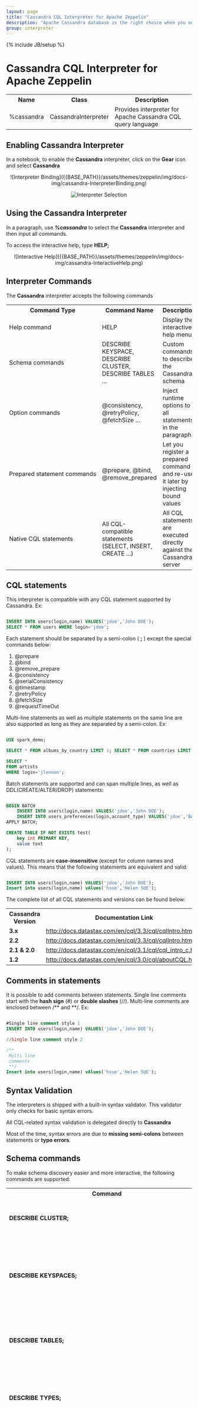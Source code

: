 ```yaml
---
layout: page
title: "Cassandra CQL Interpreter for Apache Zeppelin"
description: "Apache Cassandra database is the right choice when you need scalability and high availability without compromising performance."
group: interpreter
---
```

<!--
Licensed under the Apache License, Version 2.0 (the "License");
you may not use this file except in compliance with the License.
You may obtain a copy of the License at

http://www.apache.org/licenses/LICENSE-2.0

Unless required by applicable law or agreed to in writing, software
distributed under the License is distributed on an "AS IS" BASIS,
WITHOUT WARRANTIES OR CONDITIONS OF ANY KIND, either express or implied.
See the License for the specific language governing permissions and
limitations under the License.
-->
{% include JB/setup %}

# Cassandra CQL Interpreter for Apache Zeppelin

<div id="toc"></div>

<table class="table-configuration">
  <tr>
    <th>Name</th>
    <th>Class</th>
    <th>Description</th>
  </tr>
  <tr>
    <td>%cassandra</td>
    <td>CassandraInterpreter</td>
    <td>Provides interpreter for Apache Cassandra CQL query language</td>
  </tr>
</table>

## Enabling Cassandra Interpreter

In a notebook, to enable the **Cassandra** interpreter, click on the **Gear** icon and select **Cassandra**

 <center>
 ![Interpreter Binding]({{BASE_PATH}}/assets/themes/zeppelin/img/docs-img/cassandra-InterpreterBinding.png)

 ![Interpreter Selection]({{BASE_PATH}}/assets/themes/zeppelin/img/docs-img/cassandra-InterpreterSelection.png)
 </center>

## Using the Cassandra Interpreter

In a paragraph, use **_%cassandra_** to select the **Cassandra** interpreter and then input all commands.

To access the interactive help, type **HELP;**

 <center>
   ![Interactive Help]({{BASE_PATH}}/assets/themes/zeppelin/img/docs-img/cassandra-InteractiveHelp.png)
 </center>

## Interpreter Commands

The **Cassandra** interpreter accepts the following commands

<center>
  <table class="table-configuration">
    <tr>
      <th>Command Type</th>
      <th>Command Name</th>
      <th>Description</th>
    </tr>
    <tr>
      <td nowrap>Help command</td>
      <td>HELP</td>
      <td>Display the interactive help menu</td>
    </tr>
    <tr>
      <td nowrap>Schema commands</td>
      <td>DESCRIBE KEYSPACE, DESCRIBE CLUSTER, DESCRIBE TABLES ...</td>
      <td>Custom commands to describe the Cassandra schema</td>
    </tr>
    <tr>
      <td nowrap>Option commands</td>
      <td>@consistency, @retryPolicy, @fetchSize ...</td>
      <td>Inject runtime options to all statements in the paragraph</td>
    </tr>
    <tr>
      <td nowrap>Prepared statement commands</td>
      <td>@prepare, @bind, @remove_prepared</td>
      <td>Let you register a prepared command and re-use it later by injecting bound values</td>
    </tr>
    <tr>
      <td nowrap>Native CQL statements</td>
      <td>All CQL-compatible statements (SELECT, INSERT, CREATE ...)</td>
      <td>All CQL statements are executed directly against the Cassandra server</td>
    </tr>
  </table>
</center>

## CQL statements

This interpreter is compatible with any CQL statement supported by Cassandra. Ex:

```sql

INSERT INTO users(login,name) VALUES('jdoe','John DOE');
SELECT * FROM users WHERE login='jdoe';
```

Each statement should be separated by a semi-colon ( **;** ) except the special commands below:

1. @prepare
2. @bind
3. @remove_prepare
4. @consistency
5. @serialConsistency
6. @timestamp
7. @retryPolicy
8. @fetchSize
9. @requestTimeOut

Multi-line statements as well as multiple statements on the same line are also supported as long as they are separated by a semi-colon. Ex:

```sql

USE spark_demo;

SELECT * FROM albums_by_country LIMIT 1; SELECT * FROM countries LIMIT 1;

SELECT *
FROM artists
WHERE login='jlennon';
```

Batch statements are supported and can span multiple lines, as well as DDL(CREATE/ALTER/DROP) statements:

```sql

BEGIN BATCH
    INSERT INTO users(login,name) VALUES('jdoe','John DOE');
    INSERT INTO users_preferences(login,account_type) VALUES('jdoe','BASIC');
APPLY BATCH;

CREATE TABLE IF NOT EXISTS test(
    key int PRIMARY KEY,
    value text
);
```

CQL statements are <strong>case-insensitive</strong> (except for column names and values). This means that the following statements are equivalent and valid:

```sql

INSERT INTO users(login,name) VALUES('jdoe','John DOE');
Insert into users(login,name) vAlues('hsue','Helen SUE');
```

The complete list of all CQL statements and versions can be found below:

<center>
 <table class="table-configuration">
   <tr>
     <th>Cassandra Version</th>
     <th>Documentation Link</th>
   </tr>
   <tr>
     <td><strong>3.x</strong></td>
     <td>
        <a target="_blank"
          href="http://docs.datastax.com/en/cql/3.3/cql/cqlIntro.html">
          http://docs.datastax.com/en/cql/3.3/cql/cqlIntro.html
        </a>
     </td>
   </tr>   
   <tr>
     <td><strong>2.2</strong></td>
     <td>
        <a target="_blank"
          href="http://docs.datastax.com/en/cql/3.3/cql/cqlIntro.html">
          http://docs.datastax.com/en/cql/3.3/cql/cqlIntro.html
        </a>
     </td>
   </tr>
   <tr>
     <td><strong>2.1 & 2.0</strong></td>
     <td>
        <a target="_blank"
          href="http://docs.datastax.com/en/cql/3.1/cql/cql_intro_c.html">
          http://docs.datastax.com/en/cql/3.1/cql/cql_intro_c.html
        </a>
     </td>
   </tr>
   <tr>
     <td><strong>1.2</strong></td>
     <td>
        <a target="_blank"
          href="http://docs.datastax.com/en/cql/3.0/cql/aboutCQL.html">
          http://docs.datastax.com/en/cql/3.0/cql/aboutCQL.html
        </a>
     </td>
   </tr>
 </table>
</center>

## Comments in statements

It is possible to add comments between statements. Single line comments start with the **hash sign** (#) or **double slashes** (//). Multi-line comments are enclosed between /** and **/. Ex:

```sql

#Single line comment style 1
INSERT INTO users(login,name) VALUES('jdoe','John DOE');

//Single line comment style 2

/**
 Multi line
 comments
 **/
Insert into users(login,name) vAlues('hsue','Helen SUE');
```

## Syntax Validation

The interpreters is shipped with a built-in syntax validator. This validator only checks for basic syntax errors.

All CQL-related syntax validation is delegated directly to **Cassandra**

Most of the time, syntax errors are due to **missing semi-colons** between statements or **typo errors**.

## Schema commands

To make schema discovery easier and more interactive, the following commands are supported:

<center>
 <table class="table-configuration">
   <tr>
     <th>Command</th>
     <th>Description</th>
   </tr>
   <tr>
     <td><strong>DESCRIBE CLUSTER;</strong></td>
     <td>Show the current cluster name and its partitioner</td>
   </tr>
   <tr>
     <td><strong>DESCRIBE KEYSPACES;</strong></td>
     <td>List all existing keyspaces in the cluster and their configuration (replication factor, durable write ...)</td>
   </tr>
   <tr>
     <td><strong>DESCRIBE TABLES;</strong></td>
     <td>List all existing keyspaces in the cluster and for each, all the tables name</td>
   </tr>
   <tr>
     <td><strong>DESCRIBE TYPES;</strong></td>
     <td>List all existing keyspaces in the cluster and for each, all the user-defined types name</strong></td>
   </tr>
   <tr>
     <td nowrap><strong>DESCRIBE FUNCTIONS;</strong></td>
     <td>List all existing keyspaces in the cluster and for each, all the functions name</td>
   </tr>
   <tr>
     <td nowrap><strong>DESCRIBE AGGREGATES;</strong></td>
     <td>List all existing keyspaces in the cluster and for each, all the aggregates name</td>
   </tr>
   <tr>
     <td nowrap><strong>DESCRIBE MATERIALIZED VIEWS;</strong></td>
     <td>List all existing keyspaces in the cluster and for each, all the materialized views name</td>
   </tr>
   <tr>
     <td nowrap><strong>DESCRIBE KEYSPACE &lt;keyspace_name&gt;;</strong></td>
     <td>Describe the given keyspace configuration and all its table details (name, columns, ...)</td>
   </tr>
   <tr>
     <td nowrap><strong>DESCRIBE TABLE (&lt;keyspace_name&gt;).&lt;table_name&gt;;</strong></td>
     <td>
        Describe the given table. If the keyspace is not provided, the current logged in keyspace is used.
        If there is no logged in keyspace, the default system keyspace is used.
        If no table is found, an error message is raised
     </td>
   </tr>
   <tr>
     <td nowrap><strong>DESCRIBE TYPE (&lt;keyspace_name&gt;).&lt;type_name&gt;;</strong></td>
     <td>
        Describe the given type(UDT). If the keyspace is not provided, the current logged in keyspace is used.
        If there is no logged in keyspace, the default system keyspace is used.
        If no type is found, an error message is raised
     </td>
   </tr>
   <tr>
     <td nowrap><strong>DESCRIBE FUNCTION (&lt;keyspace_name&gt;).&lt;function_name&gt;;</strong></td>
     <td>Describe the given function. If the keyspace is not provided, the current logged in keyspace is used.
         If there is no logged in keyspace, the default system keyspace is used.
         If no function is found, an error message is raised
     </td>
   </tr>
   <tr>
     <td nowrap><strong>DESCRIBE AGGREGATE (&lt;keyspace_name&gt;).&lt;aggregate_name&gt;;</strong></td>
     <td>Describe the given aggregate. If the keyspace is not provided, the current logged in keyspace is used.
         If there is no logged in keyspace, the default system keyspace is used.
         If no aggregate is found, an error message is raised
     </td>
   </tr>
   <tr>
     <td nowrap><strong>DESCRIBE MATERIALIZED VIEW (&lt;keyspace_name&gt;).&lt;view_name&gt;;</strong></td>
     <td>Describe the given view. If the keyspace is not provided, the current logged in keyspace is used.
         If there is no logged in keyspace, the default system keyspace is used.
         If no view is found, an error message is raised
     </td>
   </tr>
 </table>
</center>

The schema objects (cluster, keyspace, table, type, function and aggregate) are displayed in a tabular format.
There is a drop-down menu on the top left corner to expand objects details. On the top right menu is shown the Icon legend.

<center>
  ![Describe Schema]({{BASE_PATH}}/assets/themes/zeppelin/img/docs-img/cassandra-DescribeSchema.png)
</center>

## Runtime Parameters

Sometimes you want to be able to pass runtime query parameters to your statements.

Those parameters are not part of the CQL specs and are specific to the interpreter.

Below is the list of all parameters:

<center>
 <table class="table-configuration">
   <tr>
     <th>Parameter</th>
     <th>Syntax</th>
     <th>Description</th>
   </tr>
   <tr>
     <td nowrap>Consistency Level</td>
     <td><strong>@consistency=<em>value</em></strong></td>
     <td>Apply the given consistency level to all queries in the paragraph</td>
   </tr>
   <tr>
     <td nowrap>Serial Consistency Level</td>
     <td><strong>@serialConsistency=<em>value</em></strong></td>
     <td>Apply the given serial consistency level to all queries in the paragraph</td>
   </tr>
   <tr>
     <td nowrap>Timestamp</td>
     <td><strong>@timestamp=<em>long value</em></strong></td>
     <td>
        Apply the given timestamp to all queries in the paragraph.
        Please note that timestamp value passed directly in CQL statement will override this value
      </td>
   </tr>
   <tr>
     <td nowrap>Retry Policy</td>
     <td><strong>@retryPolicy=<em>value</em></strong></td>
     <td>Apply the given retry policy to all queries in the paragraph</td>
   </tr>
   <tr>
     <td nowrap>Fetch Size</td>
     <td><strong>@fetchSize=<em>integer value</em></strong></td>
     <td>Apply the given fetch size to all queries in the paragraph</td>
   </tr>
   <tr>
     <td nowrap>Request Time Out</td>
     <td><strong>@requestTimeOut=<em>integer value</em></strong></td>
     <td>Apply the given request timeout <strong>in millisecs</strong> to all queries in the paragraph</td>
   </tr>   
 </table>
</center>

Some parameters only accept restricted values:

<center>
 <table class="table-configuration">
   <tr>
     <th>Parameter</th>
     <th>Possible Values</th>
   </tr>
   <tr>
     <td nowrap>Consistency Level</td>
     <td><strong>ALL, ANY, ONE, TWO, THREE, QUORUM, LOCAL_ONE, LOCAL_QUORUM, EACH_QUORUM</strong></td>
   </tr>
   <tr>
     <td nowrap>Serial Consistency Level</td>
     <td><strong>SERIAL, LOCAL_SERIAL</strong></td>
   </tr>
   <tr>
     <td nowrap>Timestamp</td>
     <td>Any long value</td>
   </tr>
   <tr>
     <td nowrap>Retry Policy</td>
     <td><strong>DEFAULT, DOWNGRADING_CONSISTENCY, FALLTHROUGH, LOGGING_DEFAULT, LOGGING_DOWNGRADING, LOGGING_FALLTHROUGH</strong></td>
   </tr>
   <tr>
     <td nowrap>Fetch Size</td>
     <td>Any integer value</td>
   </tr>
 </table>
</center>

>Please note that you should **not** add semi-colon ( **;** ) at the end of each parameter statement

Some examples:

```sql

CREATE TABLE IF NOT EXISTS spark_demo.ts(
    key int PRIMARY KEY,
    value text
);
TRUNCATE spark_demo.ts;

// Timestamp in the past
@timestamp=10

// Force timestamp directly in the first insert
INSERT INTO spark_demo.ts(key,value) VALUES(1,'first insert') USING TIMESTAMP 100;

// Select some data to make the clock turn
SELECT * FROM spark_demo.albums LIMIT 100;

// Now insert using the timestamp parameter set at the beginning(10)
INSERT INTO spark_demo.ts(key,value) VALUES(1,'second insert');

// Check for the result. You should see 'first insert'
SELECT value FROM spark_demo.ts WHERE key=1;
```

Some remarks about query parameters:

> 1. **many** query parameters can be set in the same paragraph
> 2. if the **same** query parameter is set many time with different values, the interpreter only take into account the first value
> 3. each query parameter applies to **all CQL statements** in the same paragraph, unless you override the option using plain CQL text (like forcing timestamp with the USING clause)
> 4. the order of each query parameter with regard to CQL statement does not matter

## Support for Prepared Statements

For performance reason, it is better to prepare statements before-hand and reuse them later by providing bound values.

This interpreter provides 3 commands to handle prepared and bound statements:

1. **@prepare**
2. **@bind**
3. **@remove_prepared**

Example:

```
@prepare[statement-name]=...

@bind[statement-name]=’text’, 1223, ’2015-07-30 12:00:01’, null, true, [‘list_item1’, ’list_item2’]

@bind[statement-name-with-no-bound-value]

@remove_prepare[statement-name]
```

#### @prepare

You can use the syntax _"@prepare[statement-name]=SELECT..."_ to create a prepared statement.
The _statement-name_ is **mandatory** because the interpreter prepares the given statement with the Java driver and
saves the generated prepared statement in an **internal hash map**, using the provided _statement-name_ as search key.

> Please note that this internal prepared statement map is shared with **all notebooks** and **all paragraphs** because
there is only one instance of the interpreter for Cassandra

> If the interpreter encounters **many** @prepare for the **same _statement-name_ (key)**, only the **first** statement will be taken into account.

Example:

```
@prepare[select]=SELECT * FROM spark_demo.albums LIMIT ?

@prepare[select]=SELECT * FROM spark_demo.artists LIMIT ?
```

For the above example, the prepared statement is `SELECT * FROM spark_demo.albums LIMIT ?`.
`SELECT * FROM spark_demo.artists LIMIT ? is ignored because an entry already exists in the prepared statements map with the key select.

In the context of **Zeppelin**, a notebook can be scheduled to be executed at regular interval,
thus it is necessary to **avoid re-preparing many time the same statement (considered an anti-pattern)**.

#### @bind
Once the statement is prepared (possibly in a separated notebook/paragraph). You can bind values to it:

```
@bind[select_first]=10
```

Bound values are not mandatory for the **@bind** statement. However if you provide bound values, they need to comply to some syntax:

* String values should be enclosed between simple quotes ( ‘ )
* Date values should be enclosed between simple quotes ( ‘ ) and respect the formats:
  1. yyyy-MM-dd HH:MM:ss
  2. yyyy-MM-dd HH:MM:ss.SSS
* **null** is parsed as-is
* **boolean** (true|false) are parsed as-is
* collection values must follow the **[standard CQL syntax]**:
  * list: [‘list_item1’, ’list_item2’, ...]
  * set: {‘set_item1’, ‘set_item2’, …}
  * map: {‘key1’: ‘val1’, ‘key2’: ‘val2’, …}
* **tuple** values should be enclosed between parenthesis (see **[Tuple CQL syntax]**): (‘text’, 123, true)
* **udt** values should be enclosed between brackets (see **[UDT CQL syntax]**): {stree_name: ‘Beverly Hills’, number: 104, zip_code: 90020, state: ‘California’, …}

> It is possible to use the @bind statement inside a batch:
>
> ```sql
>BEGIN BATCH
>    @bind[insert_user]='jdoe','John DOE'
>    UPDATE users SET age = 27 WHERE login='hsue';
>APPLY BATCH;
> ```

#### @remove_prepare

To avoid for a prepared statement to stay forever in the prepared statement map, you can use the
**@remove_prepare[statement-name]** syntax to remove it.
Removing a non-existing prepared statement yields no error.

## Using Dynamic Forms

Instead of hard-coding your CQL queries, it is possible to use **[Zeppelin dynamic form]** syntax to inject simple value or multiple choices forms.

The legacy mustache syntax ( **\{\{ \}\}** ) to bind input text and select form is still supported but is deprecated and will be removed in future releases.

> **Legacy**
> The syntax for simple parameter is: **\{\{input_Label=default value\}\}**. The default value is mandatory because the first time the paragraph is executed,
> we launch the CQL query before rendering the form so at least one value should be provided.
>
> The syntax for multiple choices parameter is: **\{\{input_Label=value1 | value2 | … | valueN \}\}**. By default the first choice is used for CQL query
> the first time the paragraph is executed.


Example:

{% raw %}
    #Secondary index on performer style
    SELECT name, country, performer
    FROM spark_demo.performers
    WHERE name='${performer=Sheryl Crow|Doof|Fanfarlo|Los Paranoia}'
    AND styles CONTAINS '${style=Rock}';
{% endraw %}


In the above example, the first CQL query will be executed for _performer='Sheryl Crow' AND style='Rock'_.
For subsequent queries, you can change the value directly using the form.

> Please note that we enclosed the **$\{ \}** block between simple quotes ( **'** ) because Cassandra expects a String here.
> We could have also use the **$\{style='Rock'\}** syntax but this time, the value displayed on the form is **_'Rock'_** and not **_Rock_**.

It is also possible to use dynamic forms for **prepared statements**:

{% raw %}

    @bind[select]=='${performer=Sheryl Crow|Doof|Fanfarlo|Los Paranoia}', '${style=Rock}'

{% endraw %}

## Shared states

It is possible to execute many paragraphs in parallel. However, at the back-end side, we’re still using synchronous queries.
_Asynchronous execution_ is only possible when it is possible to return a `Future` value in the `InterpreterResult`.
It may be an interesting proposal for the **Zeppelin** project.

Recently, **Zeppelin** allows you to choose the level of isolation for your interpreters (see **[Interpreter Binding Mode]** ).

Long story short, you have 3 available bindings:
 
 - **shared** : _same JVM_ and _same Interpreter instance_ for all notes
 - **scoped** : _same JVM_ but _different Interpreter instances_, one for each note
 - **isolated**: _different JVM_ running a _single Interpreter instance_, one JVM for each note
     
Using the **shared** binding, the same `com.datastax.driver.core.Session` object is used for **all** notes and paragraphs.
Consequently, if you use the **USE _keyspace name_;** statement to log into a keyspace, it will change the keyspace for
**all current users** of the **Cassandra** interpreter because we only create 1 `com.datastax.driver.core.Session` object
per instance of **Cassandra** interpreter.

The same remark does apply to the **prepared statement hash map**, it is shared by **all users** using the same instance of **Cassandra** interpreter.

When using **scoped** binding, in the _same JVM_ **Zeppelin** will create multiple instances of the Cassandra interpreter, thus 
multiple `com.datastax.driver.core.Session` objects. **Beware of resource and memory usage using this binding !** 

The **isolated** mode is the most extreme and will create as many JVM/`com.datastax.driver.core.Session` object as there are distinct notes.


## Interpreter Configuration

To configure the **Cassandra** interpreter, go to the **Interpreter** menu and scroll down to change the parameters.
The **Cassandra** interpreter is using the official **[Cassandra Java Driver]** and most of the parameters are used
to configure the Java driver

Below are the configuration parameters and their default value.

 <table class="table-configuration">
   <tr>
     <th>Property Name</th>
     <th>Description</th>
     <th>Default Value</th>
   </tr>
   <tr>
     <td>cassandra.cluster</td>
     <td>Name of the Cassandra cluster to connect to</td>
     <td>Test Cluster</td>
   </tr>
   <tr>
     <td>cassandra.compression.protocol</td>
     <td>On wire compression. Possible values are: NONE, SNAPPY, LZ4</td>
     <td>NONE</td>
   </tr>
   <tr>
     <td>cassandra.credentials.username</td>
     <td>If security is enable, provide the login</td>
     <td>none</td>
   </tr>
   <tr>
     <td>cassandra.credentials.password</td>
     <td>If security is enable, provide the password</td>
     <td>none</td>
   </tr>
   <tr>
     <td>cassandra.hosts</td>
     <td>
        Comma separated Cassandra hosts (DNS name or IP address).
        <br/>
        Ex: '192.168.0.12,node2,node3'
      </td>
     <td>localhost</td>
   </tr>
   <tr>
     <td>cassandra.interpreter.parallelism</td>
     <td>Number of concurrent paragraphs(queries block) that can be executed</td>
     <td>10</td>
   </tr>
   <tr>
     <td>cassandra.keyspace</td>
     <td>
        Default keyspace to connect to.
        <strong>
          It is strongly recommended to let the default value
          and prefix the table name with the actual keyspace
          in all of your queries
        </strong>
     </td>
     <td>system</td>
   </tr>
   <tr>
     <td>cassandra.load.balancing.policy</td>
     <td>
        Load balancing policy. Default = <em>new TokenAwarePolicy(new DCAwareRoundRobinPolicy())</em>
        To Specify your own policy, provide the <strong>fully qualify class name (FQCN)</strong> of your policy.
        At runtime the interpreter will instantiate the policy using
        <strong>Class.forName(FQCN)</strong>
     </td>
     <td>DEFAULT</td>
   </tr>
   <tr>
     <td>cassandra.max.schema.agreement.wait.second</td>
     <td>Cassandra max schema agreement wait in second</td>
     <td>10</td>
   </tr>
   <tr>
     <td>cassandra.pooling.core.connection.per.host.local</td>
     <td>Protocol V2 and below default = 2. Protocol V3 and above default = 1</td>
     <td>2</td>
   </tr>
   <tr>
     <td>cassandra.pooling.core.connection.per.host.remote</td>
     <td>Protocol V2 and below default = 1. Protocol V3 and above default = 1</td>
     <td>1</td>
   </tr>
   <tr>
     <td>cassandra.pooling.heartbeat.interval.seconds</td>
     <td>Cassandra pool heartbeat interval in secs</td>
     <td>30</td>
   </tr>
   <tr>
     <td>cassandra.pooling.idle.timeout.seconds</td>
     <td>Cassandra idle time out in seconds</td>
     <td>120</td>
   </tr>
   <tr>
     <td>cassandra.pooling.max.connection.per.host.local</td>
     <td>Protocol V2 and below default = 8. Protocol V3 and above default = 1</td>
     <td>8</td>
   </tr>
   <tr>
     <td>cassandra.pooling.max.connection.per.host.remote</td>
     <td>Protocol V2 and below default = 2. Protocol V3 and above default = 1</td>
     <td>2</td>
   </tr>
   <tr>
     <td>cassandra.pooling.max.request.per.connection.local</td>
     <td>Protocol V2 and below default = 128. Protocol V3 and above default = 1024</td>
     <td>128</td>
   </tr>
   <tr>
     <td>cassandra.pooling.max.request.per.connection.remote</td>
     <td>Protocol V2 and below default = 128. Protocol V3 and above default = 256</td>
     <td>128</td>
   </tr>
   <tr>
     <td>cassandra.pooling.new.connection.threshold.local</td>
     <td>Protocol V2 and below default = 100. Protocol V3 and above default = 800</td>
     <td>100</td>
   </tr>
   <tr>
     <td>cassandra.pooling.new.connection.threshold.remote</td>
     <td>Protocol V2 and below default = 100. Protocol V3 and above default = 200</td>
     <td>100</td>
   </tr>
   <tr>
     <td>cassandra.pooling.pool.timeout.millisecs</td>
     <td>Cassandra pool time out in millisecs</td>
     <td>5000</td>
   </tr>
   <tr>
     <td>cassandra.protocol.version</td>
     <td>Cassandra binary protocol version</td>
     <td>4</td>
   </tr>
   <tr>
     <td>cassandra.query.default.consistency</td>
     <td>
      Cassandra query default consistency level
      <br/>
      Available values: ONE, TWO, THREE, QUORUM, LOCAL_ONE, LOCAL_QUORUM, EACH_QUORUM, ALL
     </td>
     <td>ONE</td>
   </tr>
   <tr>
     <td>cassandra.query.default.fetchSize</td>
     <td>Cassandra query default fetch size</td>
     <td>5000</td>
   </tr>
   <tr>
     <td>cassandra.query.default.serial.consistency</td>
     <td>
      Cassandra query default serial consistency level
      <br/>
      Available values: SERIAL, LOCAL_SERIAL
     </td>
     <td>SERIAL</td>
   </tr>
   <tr>
     <td>cassandra.reconnection.policy</td>
     <td>
        Cassandra Reconnection Policy.
        Default = new ExponentialReconnectionPolicy(1000, 10 * 60 * 1000)
        To Specify your own policy, provide the <strong>fully qualify class name (FQCN)</strong> of your policy.
        At runtime the interpreter will instantiate the policy using
        <strong>Class.forName(FQCN)</strong>
     </td>
     <td>DEFAULT</td>
   </tr>
   <tr>
     <td>cassandra.retry.policy</td>
     <td>
        Cassandra Retry Policy.
        Default = DefaultRetryPolicy.INSTANCE
        To Specify your own policy, provide the <strong>fully qualify class name (FQCN)</strong> of your policy.
        At runtime the interpreter will instantiate the policy using
        <strong>Class.forName(FQCN)</strong>
     </td>
     <td>DEFAULT</td>
   </tr>
   <tr>
     <td>cassandra.socket.connection.timeout.millisecs</td>
     <td>Cassandra socket default connection timeout in millisecs</td>
     <td>500</td>
   </tr>
   <tr>
     <td>cassandra.socket.read.timeout.millisecs</td>
     <td>Cassandra socket read timeout in millisecs</td>
     <td>12000</td>
   </tr>
   <tr>
     <td>cassandra.socket.tcp.no_delay</td>
     <td>Cassandra socket TCP no delay</td>
     <td>true</td>
   </tr>
   <tr>
     <td>cassandra.speculative.execution.policy</td>
     <td>
        Cassandra Speculative Execution Policy.
        Default = NoSpeculativeExecutionPolicy.INSTANCE
        To Specify your own policy, provide the <strong>fully qualify class name (FQCN)</strong> of your policy.
        At runtime the interpreter will instantiate the policy using
        <strong>Class.forName(FQCN)</strong>
     </td>
     <td>DEFAULT</td>
   </tr>
 </table>

## Change Log

**3.0** _(Zeppelin {{ site.ZEPPELIN_VERSION }})_ :

* Update documentation
* Update interactive documentation
* Add support for binary protocol **V4**
* Implement new `@requestTimeOut` runtime option
* Upgrade Java driver version to **3.0.1**
* Allow interpreter to add dynamic forms programmatically when using FormType.SIMPLE
* Allow dynamic form using default Zeppelin syntax
* Fixing typo on FallThroughPolicy
* Look for data in AngularObjectRegistry before creating dynamic form
* Add missing support for `ALTER` statements


**2.0** _(Zeppelin {{ site.ZEPPELIN_VERSION }})_ :

* Update help menu and add changelog
* Add Support for **User Defined Functions**, **User Defined Aggregates** and **Materialized Views**
* Upgrade Java driver version to **3.0.0-rc1**

**1.0** _(Zeppelin 0.5.5-incubating)_ :

* Initial version

## Bugs & Contacts

 If you encounter a bug for this interpreter, please create a **[JIRA]** ticket and ping me on Twitter
 at **[@doanduyhai]**

[Cassandra Java Driver]: https://github.com/datastax/java-driver
[standard CQL syntax]: http://docs.datastax.com/en/cql/3.1/cql/cql_using/use_collections_c.html
[Tuple CQL syntax]: http://docs.datastax.com/en/cql/3.1/cql/cql_reference/tupleType.html
[UDT CQL syntax]: http://docs.datastax.com/en/cql/3.1/cql/cql_using/cqlUseUDT.html
[Zeppelin Dynamic Form](../usage/dynamic_form/intro.html)
[Interpreter Binding Mode](../usage/interpreter/interpreter_binding_mode.html)
[JIRA]: https://issues.apache.org/jira/browse/ZEPPELIN-382?jql=project%20%3D%20ZEPPELIN
[@doanduyhai]: https://twitter.com/doanduyhai
